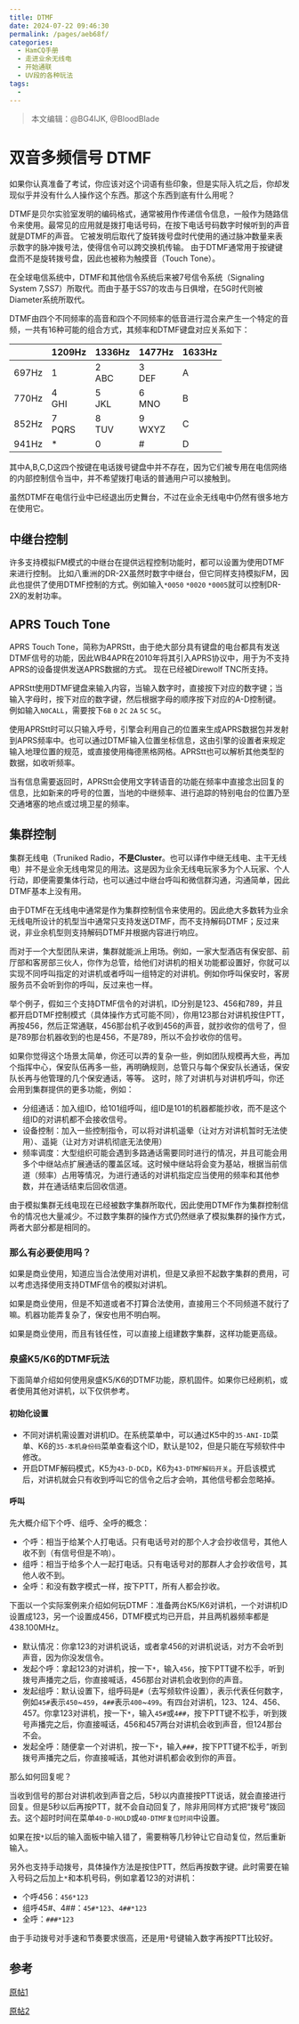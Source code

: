```yaml
---
title: DTMF
date: 2024-07-22 09:46:30
permalink: /pages/aeb68f/
categories:
  - HamCQ手册
  - 走进业余无线电
  - 开始通联
  - UV段的各种玩法
tags:
  - 
---
```

> 本文编辑：@BG4IJK, @BloodBlade

# 双音多频信号 DTMF

如果你认真准备了考试，你应该对这个词语有些印象，但是实际入坑之后，你却发现似乎并没有什么人操作这个东西。那这个东西到底有什么用呢？

DTMF是贝尔实验室发明的编码格式，通常被用作传递信令信息，一般作为随路信令来使用。最常见的应用就是拨打电话号码，在按下电话号码数字时候听到的声音就是DTMF的声音。
它被发明后取代了旋转拨号盘时代使用的通过脉冲数量来表示数字的脉冲拨号法，使得信令可以跨交换机传输。
由于DTMF通常用于按键键盘而不是旋转拨号盘，因此也被称为触摸音（Touch Tone）。

在全球电信系统中，DTMF和其他信令系统后来被7号信令系统（Signaling System 7,SS7）所取代。而由于基于SS7的攻击与日俱增，在5G时代则被Diameter系统所取代。

DTMF由四个不同频率的高音和四个不同频率的低音进行混合来产生一个特定的音频，一共有16种可能的组合方式，其频率和DTMF键盘对应关系如下：

||1209Hz|1336Hz|1477Hz|1633Hz|
|---|---|---|---|---|
|697Hz|1|2<br>ABC|3<br>DEF|A|
|770Hz|4<br>GHI|5<br>JKL|6<br>MNO|B|
|852Hz|7<br>PQRS|8<br>TUV|9<br>WXYZ|C|
|941Hz|*|0|#|D|

其中A,B,C,D这四个按键在电话拨号键盘中并不存在，因为它们被专用在电信网络的内部控制信令当中，并不希望拨打电话的普通用户可以接触到。

虽然DTMF在电信行业中已经退出历史舞台，不过在业余无线电中仍然有很多地方在使用它。

## 中继台控制

许多支持模拟FM模式的中继台在提供远程控制功能时，都可以设置为使用DTMF来进行控制。
比如八重洲的DR-2X虽然时数字中继台，但它同样支持模拟FM，因此也提供了使用DTMF控制的方式。例如输入`*0050` `*0020` `*0005`就可以控制DR-2X的发射功率。

## APRS Touch Tone

APRS Touch Tone，简称为APRStt，由于绝大部分具有键盘的电台都具有发送DTMF信号的功能，因此WB4APR在2010年将其引入APRS协议中，用于为不支持APRS的设备提供发送APRS数据的方式。
现在已经被Direwolf TNC所支持。

APRStt使用DTMF键盘来输入内容，当输入数字时，直接按下对应的数字键；当输入字母时，按下对应的数字键，然后根据字母的顺序按下对应的A-D控制键。
例如输入`N0CALL`，需要按下`6B` `0` `2C` `2A` `5C` `5C`。

使用APRStt时可以只输入呼号，引擎会利用自己的位置来生成APRS数据包并发射到APRS频率中。也可以通过DTMF输入位置坐标信息，这由引擎的设置者来规定输入地理位置的规范，或直接使用梅德黑格网格。APRStt也可以解析其他类型的数据，如收听频率。

当有信息需要返回时，APRStt会使用文字转语音的功能在频率中直接念出回复的信息，比如新来的呼号的位置，当地的中继频率、进行追踪的特别电台的位置乃至交通堵塞的地点或过境卫星的频率。

## 集群控制

集群无线电（Truniked Radio，**不是Cluster**。也可以译作中继无线电、主干无线电）并不是业余无线电常见的用法。这是因为业余无线电玩家多为个人玩家、个人行动，即便需要集体行动，也可以通过中继台呼叫和微信群沟通，沟通简单，因此DTMF基本上没有用。

由于DTMF在无线电中通常是作为集群控制信令来使用的。因此绝大多数转为业余无线电所设计的机型当中通常只支持发送DTMF，而不支持解码DTMF；反过来说，非业余机型则支持解码DTMF并根据内容进行响应。


而对于一个大型团队来讲，集群就能派上用场。例如，一家大型酒店有保安部、前厅部和客房部三伙人，你作为总管，给他们对讲机的相关功能都设置好，你就可以实现不同呼叫指定的对讲机或者呼叫一组特定的对讲机。例如你呼叫保安时，客房服务员不会听到你的呼叫，反过来也一样。

举个例子，假如三个支持DTMF信令的对讲机，ID分别是123、456和789，并且都开启DTMF控制模式（具体操作方式可能不同），你用123那台对讲机按住PTT，再按456，然后正常通联，456那台机子收到456的声音，就抄收你的信号了，但是789那台机器收到的也是456，不是789，所以不会抄收你的信号。

如果你觉得这个场景太简单，你还可以弄的复杂一些，例如团队规模再大些，再加个指挥中心，保安队伍再多一些，再明确规则，总管只与每个保安队长通话，保安队长再与他管理的几个保安通话，等等。
这时，除了对讲机与对讲机呼叫，你还会用到集群提供的更多功能，例如：

* 分组通话：加入组ID，给101组呼叫，组ID是101的机器都能抄收，而不是这个组ID的对讲机都不会接收信号。
* 设备控制：加入一些控制指令，可以将对讲机遥晕（让对方对讲机暂时无法使用）、遥毙（让对方对讲机彻底无法使用）
* 频率调度：大型组织可能会遇到多路通话需要同时进行的情况，并且可能会用多个中继站点扩展通话的覆盖区域。这时候中继站将会变为基站，根据当前信道（频率）占用等情况，为进行通话的对讲机指定应当使用的频率和其他参数，并在通话结束后回收信道。

由于模拟集群无线电现在已经被数字集群所取代，因此使用DTMF作为集群控制信令的情况也大量减少。不过数字集群的操作方式仍然继承了模拟集群的操作方式，两者大部分都是相同的。

### 那么有必要使用吗？

如果是商业使用，知道应当合法使用对讲机，但是又承担不起数字集群的费用，可以考虑选择使用支持DTMF信令的模拟对讲机。

如果是商业使用，但是不知道或者不打算合法使用，直接用三个不同频道不就行了嘛。机器功能弄复杂了，保安也用不明白啊。

如果是商业使用，而且有钱任性，可以直接上组建数字集群，这样功能更高级。

### 泉盛K5/K6的DTMF玩法

下面简单介绍如何使用泉盛K5/K6的DTMF功能，原机固件。如果你已经刷机，或者使用其他对讲机，以下仅供参考。

#### 初始化设置

* 不同对讲机需设置对讲机ID。在系统菜单中，可以通过K5中的`35-ANI-ID`菜单、K6的`35-本机身份码`菜单查看这个ID，默认是102，但是只能在写频软件中修改。
* 开启DTMF解码模式，K5为`43-D-DCD`，K6为`43-DTMF解码开关`。开启该模式后，对讲机就会只有收到呼叫它的信令之后才会响，其他信号都会忽略掉。

#### 呼叫

先大概介绍下个呼、组呼、全呼的概念：

* 个呼：相当于给某个人打电话。只有电话号对的那个人才会抄收信号，其他人收不到（有信号但是不响）。
* 组呼：相当于给多个人一起打电话。只有电话号对的那群人才会抄收信号，其他人收不到。
* 全呼：和没有数字模式一样，按下PTT，所有人都会抄收。

下面以一个实际案例来介绍如何玩DTMF：准备两台K5/K6对讲机，一个对讲机ID设置成123，另一个设置成456，DTMF模式均已开启，并且两机器频率都是438.100MHz。

* 默认情况：你拿123的对讲机说话，或者拿456的对讲机说话，对方不会听到声音，因为你没发信令。
* 发起个呼：拿起123的对讲机，按一下`*`，输入`456`，按下PTT键不松手，听到拨号声播完之后，你直接喊话，456那台对讲机会收到你的声音。
* 发起组呼：默认设置下，组呼码是`#`（去写频软件设置），表示代表任何数字，例如`45#`表示`450`~`459`，`4##`表示`400`~`499`。有四台对讲机，123、124、456、457。你拿123对讲机，按一下`*`，输入`45#`或`4##`，按下PTT键不松手，听到拨号声播完之后，你直接喊话，456和457两台对讲机会收到声音，但124那台不会。
* 发起全呼：随便拿一个对讲机，按一下`*`，输入`###`，按下PTT键不松手，听到拨号声播完之后，你直接喊话，其他对讲机都会收到你的声音。

那么如何回复呢？

当收到信号的那台对讲机收到声音之后，5秒以内直接按PTT说话，就会直接进行回复。但是5秒以后再按PTT，就不会自动回复了，除非用同样方式把“拨号”拨回去。这个超时时间在菜单`40-D-HOLD`或`40-DTMF复位时间`中设置。

如果在按`*`以后的输入面板中输入错了，需要稍等几秒钟让它自动复位，然后重新输入。

另外也支持手动拨号，具体操作方法是按住PTT，然后再按数字键。此时需要在输入号码之后加上`*`和本机号码，例如拿着123的对讲机：

* 个呼456：`456*123`
* 组呼45#、4##：`45#*123`、`4##*123`
* 全呼：`###*123`

由于手动拨号对手速和节奏要求很高，还是用`*`号键输入数字再按PTT比较好。

## 参考
[原帖1](https://forum.hamcq.cn/d/3367/5)

[原帖2](https://forum.hamcq.cn/d/3367/15)